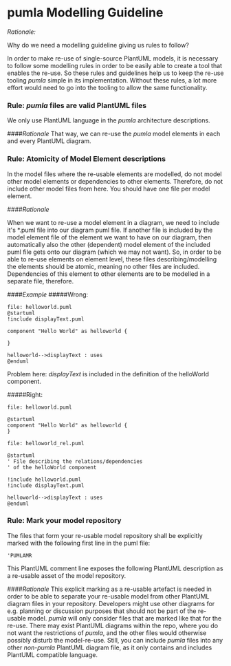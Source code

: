 # pumla Modelling Guideline

*Rationale:*

Why do we need a modelling guideline giving us rules to follow?


In order to make re-use of single-source PlantUML models, it is necessary to
follow some modelling rules in order to be easily able to create a tool that
enables the re-use. So these rules and guidelines help us to keep the re-use
tooling *pumla* simple in its implementation. Without these rules, a lot 
more effort would need to go into the tooling to allow the same 
functionality.

### Rule: *pumla* files are valid PlantUML files 
We only use PlantUML language in the *pumla* architecture descriptions.

####*Rationale*
That way, we can re-use the *pumla* model elements in each and every PlantUML diagram.

### Rule: Atomicity of Model Element descriptions
In the model files where the re-usable elements are modelled, do 
not model other model elements or dependencies to other elements. Therefore, do not include other
model files from here. You should have one file per model element.

####*Rationale*

When we want to re-use a model element in a diagram, we need to include
it's *.puml file into our diagram puml file. If another file is included 
by the model element file of the element we want to have on our
diagram, then automatically also the other (dependent) model element of 
the included puml file gets onto our diagram (which we may not want).
So, in order to be able to re-use elements on element level, these files
describing/modelling the elements should be atomic, meaning no other files
are included. Dependencies of this element to other elements are to be
modelled in a separate file, therefore.

####*Example*
#####Wrong:
```PlantUML
file: helloworld.puml
@startuml
!include displayText.puml

component "Hello World" as helloworld {

}

helloworld-->displayText : uses
@enduml
```
Problem here: *displayText* is included in the definition
of the helloWorld component.


#####Right:
```
file: helloworld.puml

@startuml
component "Hello World" as helloworld {
}

file: helloworld_rel.puml

@startuml
' File describing the relations/dependencies 
' of the helloWorld component

!include helloworld.puml
!include displayText.puml

helloworld-->displayText : uses
@enduml
```
### Rule: Mark your model repository
The files that form your re-usable model repository shall be explicitly
marked with the following first line in the puml file:
```
'PUMLAMR
```
This PlantUML comment line exposes the following PlantUML description as
a re-usable asset of the model repository.

####*Rationale*
This explicit marking as a re-usable artefact is needed in order to be
able to separate your re-usable model from other PlantUML diagram files
in your repository. Developers might use other diagrams for e.g.
planning or discussion purposes that should not be part of the re-usable
model. *pumla* will only consider files that are marked like that for the
re-use. There may exist PlantUML diagrams within the repo, where you do 
not want the restrictions of *pumla*, and the other files would otherwise
possibly disturb the model-re-use. Still, you can include *pumla* files
into any other *non-pumla* PlantUML diagram file, as it only contains and
includes PlantUML compatible language.
